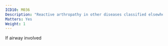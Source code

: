 ```yaml
---
ICD10: M036
Description: "Reactive arthropathy in other diseases classified elsewhere"
Matters: Yes
Weight: 1
---
```

If airway involved
